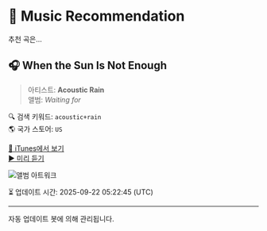 
# 🎵 Music Recommendation

추천 곡은...

## 🎧 When the Sun Is Not Enough  
> 아티스트: **Acoustic Rain**  
> 앨범: _Waiting for_  

🔍 검색 키워드: `acoustic+rain`  
🌎 국가 스토어: `US`

[🔗 iTunes에서 보기](https://music.apple.com/us/album/when-the-sun-is-not-enough/1491538724?i=1491539015&uo=4)  
[▶️ 미리 듣기](https://audio-ssl.itunes.apple.com/itunes-assets/AudioPreview123/v4/e0/23/32/e023328e-94b6-da6b-4b16-fa487f053144/mzaf_10564594580221007800.plus.aac.p.m4a)

![앨범 아트워크](https://is1-ssl.mzstatic.com/image/thumb/Music113/v4/12/98/23/12982303-bd4d-c3ad-0f62-1db1c0508e78/cover.jpg/100x100bb.jpg)

⏳ 업데이트 시간: 2025-09-22 05:22:45 (UTC)

---
자동 업데이트 봇에 의해 관리됩니다.
